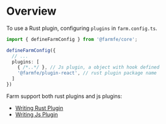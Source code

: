 
# Overview
To use a Rust plugin, configuring `plugins` in `farm.config.ts`.

```ts
import { defineFarmConfig } from '@farmfe/core';

defineFarmConfig({
  // ...
  plugins: [
    { /*..*/ }, // Js plugin, a object with hook defined
    '@farmfe/plugin-react', // rust plugin package name
  ]
})

```

Farm support both rust plugins and js plugins:

* [Writing Rust Plugin](/docs/plugins/writing-plugins/rust-plugin)
* [Writing Js Plugin](/docs/plugins/writing-plugins/js-plugin)
<!-- * [Writing Runtime Plugin](/docs/plugins/writing-plugins/runtime-plugin) -->